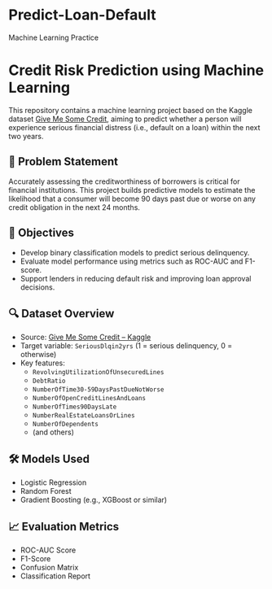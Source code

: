 # Predict-Loan-Default
Machine Learning Practice
# Credit Risk Prediction using Machine Learning

This repository contains a machine learning project based on the Kaggle dataset [Give Me Some Credit](https://www.kaggle.com/datasets/c/GiveMeSomeCredit), aiming to predict whether a person will experience serious financial distress (i.e., default on a loan) within the next two years.

## 📌 Problem Statement

Accurately assessing the creditworthiness of borrowers is critical for financial institutions. This project builds predictive models to estimate the likelihood that a consumer will become 90 days past due or worse on any credit obligation in the next 24 months.

## 🎯 Objectives

- Develop binary classification models to predict serious delinquency.
- Evaluate model performance using metrics such as ROC-AUC and F1-score.
- Support lenders in reducing default risk and improving loan approval decisions.

## 🔍 Dataset Overview

- Source: [Give Me Some Credit – Kaggle](https://www.kaggle.com/datasets/c/GiveMeSomeCredit)
- Target variable: `SeriousDlqin2yrs` (1 = serious delinquency, 0 = otherwise)
- Key features:
  - `RevolvingUtilizationOfUnsecuredLines`
  - `DebtRatio`
  - `NumberOfTime30-59DaysPastDueNotWorse`
  - `NumberOfOpenCreditLinesAndLoans`
  - `NumberOfTimes90DaysLate`
  - `NumberRealEstateLoansOrLines`
  - `NumberOfDependents`
  - (and others)

## 🛠️ Models Used

- Logistic Regression
- Random Forest
- Gradient Boosting (e.g., XGBoost or similar)

## 📈 Evaluation Metrics

- ROC-AUC Score
- F1-Score
- Confusion Matrix
- Classification Report


